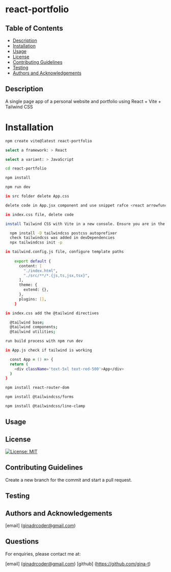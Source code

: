 # react-portfolio

## Table of Contents

- [Description](#description)
- [Installation](#installation)
- [Usage](#usage)
- [License](#license)
- [Contributing Guidelines](#contributing-guidelines)
- [Testing](#testing)
- [Authors and Acknowledgements](#authors-and-acknowledgements)

## Description

A single page app of a personal website and portfolio using React + Vite + Tailwind CSS

# Installation

``` zsh
npm create vite@latest react-portfolio

select a framework: > React

select a variant: > JavaScript

cd react-portfolio

npm install

npm run dev

in src folder delete App.css

delete code in App.jsx component and use snippet rafce <react arrowfunction component export>

in index.css file, delete code

install Tailwind CSS with Vite in a new console. Ensure you are in the react-portfolio folder

  npm install -D tailwindcss postcss autoprefixer
  check tailwindcss was added in devDependencies
  npx tailwindcss init -p

in tailwind.config.js file, configure template paths
  
    export default {
      content: [
        "./index.html",
        "./src/**/*.{js,ts,jsx,tsx}",
      ],
      theme: {
        extend: {},
      },
      plugins: [],
    }

in index.css add the @tailwind directives

  @tailwind base;
  @tailwind components;
  @tailwind utilities;

run build process with npm run dev

in App.js check if tailwind is working

  const App = () => {
  return (
    <div className='text-5xl text-red-500'>App</div>
  )
}

npm install react-router-dom

npm install @tailwindcss/forms

npm install @tailwindcss/line-clamp

```

## Usage

## License

[![License: MIT](https://img.shields.io/badge/License-MIT-yellow.svg)](https://opensource.org/licenses/MIT)

## Contributing Guidelines

Create a new branch for the commit and start a pull request.

## Testing

## Authors and Acknowledgements

[email] (ginadrcoder@gmail.com)


## Questions

For enquiries, please contact me at:

[email] (ginadrcoder@gmail.com)
[github] (https://github.com/gina-t)




